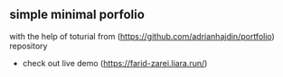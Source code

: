 ## simple minimal porfolio 
with the help of toturial from (https://github.com/adrianhajdin/portfolio) repository

- check out live demo (https://farid-zarei.liara.run/)